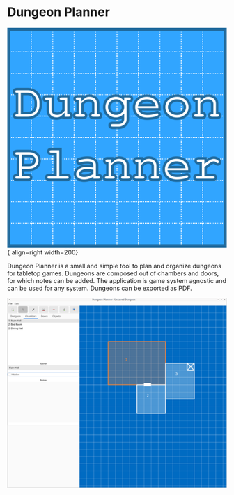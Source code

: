 # Dungeon Planner

![](https://github.com/H4kor/dungeon-planner/raw/main/assets/DungeonPlanner.svg){ align=right width=200}


Dungeon Planner is a small and simple tool to plan and organize dungeons for tabletop games.
Dungeons are composed out of chambers and doors, for which notes can be added.
The application is game system agnostic and can be used for any system.
Dungeons can be exported as PDF.


![Screenshot of DungeonPlanner](assets/chamber.png)
